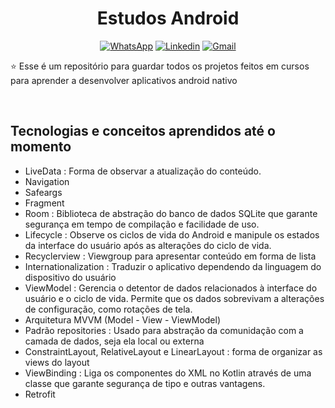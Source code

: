 <h1 align="center">Estudos Android</h1>

<p align="center">
  <a href="https://wa.me/+5533999665927"><img alt="WhatsApp" src="https://img.shields.io/badge/WhatsApp-25D366?style=for-the-badge&logo=whatsapp&logoColor=white"/></a>
  <a href="https://www.linkedin.com/in/erickresende/"><img alt="Linkedin" src="https://img.shields.io/badge/LinkedIn-0077B5?style=for-the-badge&logo=linkedin&logoColor=white"/></a>
  <a href="mailto:erickresend@gmail.com"><img alt="Gmail" src="https://img.shields.io/badge/Gmail-D14836?style=for-the-badge&logo=gmail&logoColor=white"/></a>
</p>

<p align="center">  

⭐ Esse é um repositório para guardar todos os projetos feitos em cursos para aprender a desenvolver aplicativos android nativo

</p>

</br>

## Tecnologias e conceitos aprendidos até o momento

  - LiveData : Forma de observar a atualização do conteúdo.
  - Navigation
  - Safeargs
  - Fragment
  - Room : Biblioteca de abstração do banco de dados SQLite que garante segurança em tempo de compilação e facilidade de uso.
  - Lifecycle : Observe os ciclos de vida do Android e manipule os estados da interface do usuário após as alterações do ciclo de vida.
  - Recyclerview : Viewgroup para apresentar conteúdo em forma de lista
  - Internationalization : Traduzir o aplicativo dependendo da linguagem do dispositivo do usuário
  - ViewModel : Gerencia o detentor de dados relacionados à interface do usuário e o ciclo de vida. Permite que os dados sobrevivam a alterações de configuração, como rotações de tela.
  - Arquitetura MVVM (Model - View - ViewModel)
  - Padrão repositories : Usado para abstração da comunidação com a camada de dados, seja ela local ou externa
  - ConstraintLayout, RelativeLayout e LinearLayout : forma de organizar as views do layout
  - ViewBinding : Liga os componentes do XML no Kotlin através de uma classe que garante segurança de tipo e outras vantagens.
  - Retrofit

